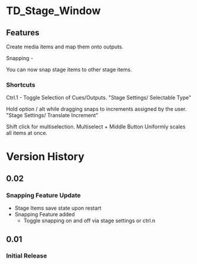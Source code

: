 # TD_Stage_Window

## Features

Create media items and map them onto outputs.

Snapping - 

You can now snap stage items to other stage items. 

### Shortcuts

Ctrl.1 - Toggle Selection of Cues/Outputs. "Stage Settings/ Selectable Type"

Hold option / alt while dragging snaps to increments assigned by the user. "Stage Settings/ Translate Increment"

Shift click for multiselection. Multiselect + Middle Button Uniformly scales all items at once.

# Version History

## 0.02
### Snapping Feature Update

- Stage Items save state upon restart
- Snapping Feature added
  - Toggle snapping on and off via stage settings or ctrl.n

## 0.01
### Initial Release

